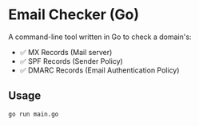 # Email Checker (Go)

A command-line tool written in Go to check a domain's:

- ✅ MX Records (Mail server)
- ✅ SPF Records (Sender Policy)
- ✅ DMARC Records (Email Authentication Policy)

## Usage

```bash
go run main.go
